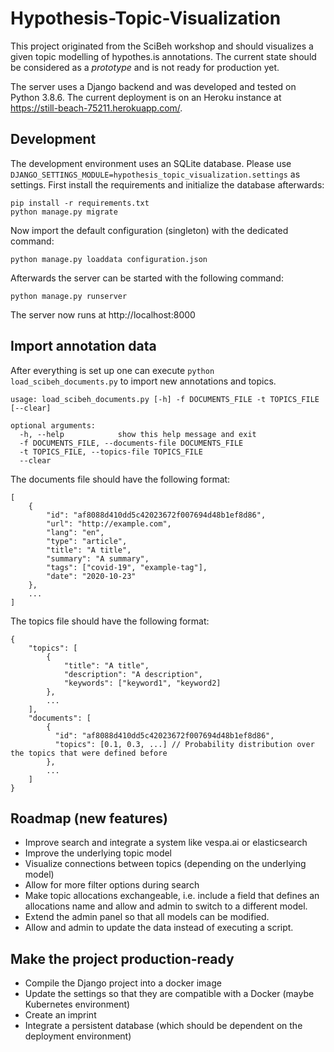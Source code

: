 # Hypothesis-Topic-Visualization

This project originated from the SciBeh workshop and should visualizes a given topic modelling of hypothes.is annotations. 
The current state should be considered as a *prototype* and is not ready for production yet.

The server uses a Django backend and was developed and tested on Python 3.8.6. The current deployment 
is on an Heroku instance at https://still-beach-75211.herokuapp.com/.

## Development
The development environment uses an SQLite database. Please use `DJANGO_SETTINGS_MODULE=hypothesis_topic_visualization.settings`
as settings. First install the requirements and initialize the database afterwards:
```
pip install -r requirements.txt
python manage.py migrate
```
Now import the default configuration (singleton) with the dedicated command:
```
python manage.py loaddata configuration.json
```
Afterwards the server can be started with the following command:
```
python manage.py runserver
```
The server now runs at http://localhost:8000

## Import annotation data
After everything is set up one can execute `python load_scibeh_documents.py` to import new annotations and topics.

```
usage: load_scibeh_documents.py [-h] -f DOCUMENTS_FILE -t TOPICS_FILE [--clear]

optional arguments:
  -h, --help            show this help message and exit
  -f DOCUMENTS_FILE, --documents-file DOCUMENTS_FILE
  -t TOPICS_FILE, --topics-file TOPICS_FILE
  --clear
```

The documents file should have the following format:
```
[
    {
        "id": "af8088d410dd5c42023672f007694d48b1ef8d86",
        "url": "http://example.com",
        "lang": "en",
        "type": "article",
        "title": "A title",
        "summary": "A summary",
        "tags": ["covid-19", "example-tag"],
        "date": "2020-10-23"
    },
    ...
]
```
The topics file should have the following format:
```
{
    "topics": [
        {
            "title": "A title",
            "description": "A description",
            "keywords": ["keyword1", "keyword2]
        },
        ...
    ],
    "documents": [
        {
          "id": "af8088d410dd5c42023672f007694d48b1ef8d86",
          "topics": [0.1, 0.3, ...] // Probability distribution over the topics that were defined before
        },
        ...
    ]
}
```

## Roadmap (new features)
* Improve search and integrate a system like vespa.ai or elasticsearch
* Improve the underlying topic model
* Visualize connections between topics (depending on the underlying model)
* Allow for more filter options during search
* Make topic allocations exchangeable, i.e. include a field that defines an allocations name and allow and admin
to switch to a different model.
* Extend the admin panel so that all models can be modified.
* Allow and admin to update the data instead of executing a script.

## Make the project production-ready
* Compile the Django project into a docker image
* Update the settings so that they are compatible with a Docker (maybe Kubernetes environment)
* Create an imprint
* Integrate a persistent database (which should be dependent on the deployment environment)
